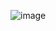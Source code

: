 ![image](https://user-images.githubusercontent.com/85753752/148828077-7384f547-14f3-499f-adc9-ca9f9751c927.png)
